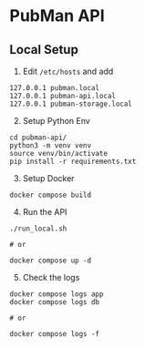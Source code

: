 # PubMan API

## Local Setup

1. Edit `/etc/hosts` and add
```
127.0.0.1 pubman.local
127.0.0.1 pubman-api.local
127.0.0.1 pubman-storage.local
```

2. Setup Python Env
```shell
cd pubman-api/
python3 -m venv venv
source venv/bin/activate
pip install -r requirements.txt
```

3. Setup Docker
```shell
docker compose build
```

4. Run the API
```shell
./run_local.sh

# or

docker compose up -d
```

5. Check the logs
```shell
docker compose logs app
docker compose logs db

# or

docker compose logs -f
```